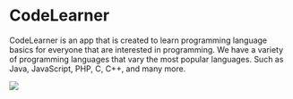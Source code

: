 # CodeLearner
  
CodeLearner is an app that is created to learn programming language basics for everyone that are interested in programming. We have a variety of programming languages that vary the most popular languages. Such as Java, JavaScript, PHP, C, C++, and many more.

![](https://www.linkpicture.com/q/CodeLearner_1.png)
